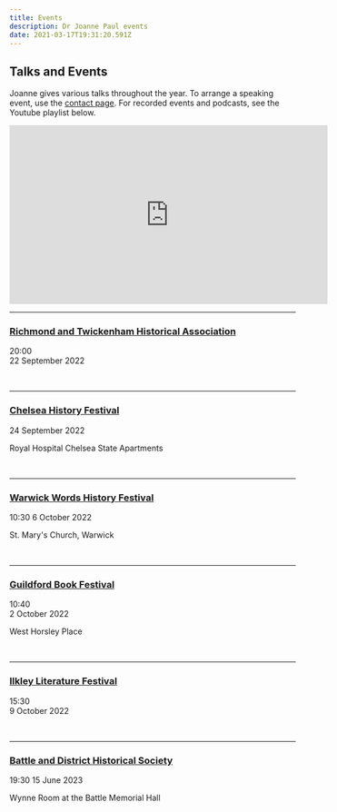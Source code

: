 ```yaml
---
title: Events
description: Dr Joanne Paul events
date: 2021-03-17T19:31:20.591Z
---
```

## Talks and Events

Joanne gives various talks throughout the year. To arrange a speaking event, use the [contact page](https://joannepaul.com/contact). For recorded events and podcasts, see the Youtube playlist below. 

<iframe width="560" height="315" src="https://www.youtube.com/embed/videoseries?list=PL5mt9ljgr-nGp8e9fTlCDjJLxozgQy90R" title="YouTube video player" frameborder="0" allow="accelerometer; autoplay; clipboard-write; encrypted-media; gyroscope; picture-in-picture" allowfullscreen></iframe>

<br/>

- - -

### [Richmond and Twickenham Historical Association](https://www.history.org.uk/branches/resource/1138/richmond-twickenham-branch-programme)

20:00\
22 September 2022 

<br/>

- - -

### [](https://warwickwords.co.uk/)[Chelsea History Festival](https://www.chelseahistoryfestival.com/)

24 September 2022

Royal Hospital Chelsea State Apartments

<br/>

- - -

### [Warwick Words History Festival](https://warwickwords.co.uk/)

10:30
6 October 2022

St. Mary's Church, Warwick

<br/>

- - -

### [Guildford Book Festival](http://www.guildfordbookfestival.co.uk/)

10:40\
2 October 2022

West Horsley Place

<br/>

- - -

### [Ilkley Literature Festival](https://www.ilkleyliteraturefestival.org.uk/)

15:30\
9 October 2022

<br/>

- - -

### [Battle and District Historical Society](https://battlehistorysociety.com/Programme/)

19:30
15 June 2023

Wynne Room at the Battle Memorial Hall

<br/>
